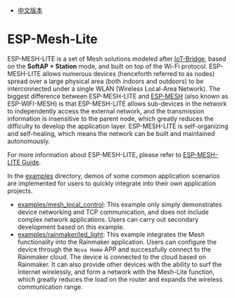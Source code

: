 - [中文版本](./README_CN.md)

# ESP-Mesh-Lite

ESP-MESH-LITE is a set of Mesh solutions modeled after [IoT-Bridge](https://components.espressif.com/components/espressif/iot_bridge), based on the **SoftAP + Station** mode, and built on top of the Wi-Fi protocol. ESP-MESH-LITE allows numerous devices (henceforth referred to as nodes) spread over a large physical area (both indoors and outdoors) to be interconnected under a single WLAN (Wireless Local-Area Network). The biggest difference between ESP-MESH-LITE and [ESP-MESH](https://docs.espressif.com/projects/esp-idf/en/v5.0/esp32/api-guides/esp-wifi-mesh.html) (also known as ESP-WIFI-MESH) is that ESP-MESH-LITE allows sub-devices in the network to independently access the external network, and the transmission information is insensitive to the parent node, which greatly reduces the difficulty to develop the application layer. ESP-MESH-LITE is self-organizing and self-healing, which means the network can be built and maintained autonomously.

For more information about ESP-MESH-LITE, please refer to [ESP-MESH-LITE Guide](https://github.com/espressif/esp-mesh-lite/blob/master/components/mesh_lite/User_Guide.md).

In the [examples](https://github.com/espressif/esp-mesh-lite/blob/master/examples) directory, demos of some common application scenarios are implemented for users to quickly integrate into their own application projects.

- [examples/mesh_local_control](examples/mesh_local_control): This example only simply demonstrates device networking and TCP communication, and does not include complex network applications. Users can carry out secondary development based on this example.
- [examples/rainmaker/led_light](examples/rainmaker/led_light): This example integrates the Mesh functionality into the Rainmaker application. Users can configure the device through the `Nova Home` APP and successfully connect to the Rainmaker cloud. The device is connected to the cloud based on Rainmaker. It can also provide other devices with the ability to surf the Internet wirelessly, and form a network with the Mesh-Lite function, which greatly reduces the load on the router and expands the wireless communication range.
